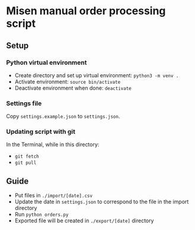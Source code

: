 # Misen manual order processing script

## Setup

### Python virtual environment

- Create directory and set up virtual environment: `python3 -m venv .`
- Activate environment: `source bin/activate`
- Deactivate environment when done: `deactivate`

### Settings file

Copy `settings.example.json` to `settings.json`.

### Updating script with git

In the Terminal, while in this directory:

- `git fetch`
- `git pull`

## Guide

- Put files in `./import/[date].csv`
- Update the date in `settings.json` to correspond to the file in the import directory
- Run `python orders.py`
- Exported file will be created in `./export/[date]` directory
